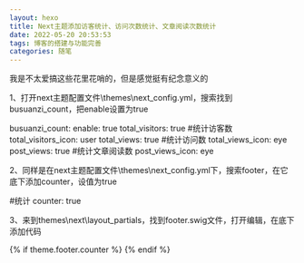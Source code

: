 ```yaml
---
layout: hexo
title: Next主题添加访客统计、访问次数统计、文章阅读次数统计
date: 2022-05-20 20:53:53
tags: 博客的搭建与功能完善
categories: 随笔
---
```


我是不太爱搞这些花里花哨的，但是感觉挺有纪念意义的

<!--more-->

1、打开next主题配置文件\themes\next_config.yml，搜索找到busuanzi_count，把enable设置为true

busuanzi_count:
  enable: true
  total_visitors: true   #统计访客数
  total_visitors_icon: user
  total_views: true    #统计访问数
  total_views_icon: eye
  post_views: true   #统计文章阅读数
  post_views_icon: eye

2、同样是在next主题配置文件\themes\next_config.yml下，搜索footer，在它底下添加counter，设值为true

  #统计
  counter: true

3、来到themes\next\layout_partials，找到footer.swig文件，打开编辑，在底下添加代码

{% if theme.footer.counter %}
    <script async src="//dn-lbstatics.qbox.me/busuanzi/2.3/busuanzi.pure.mini.js"></script>
{% endif %}

